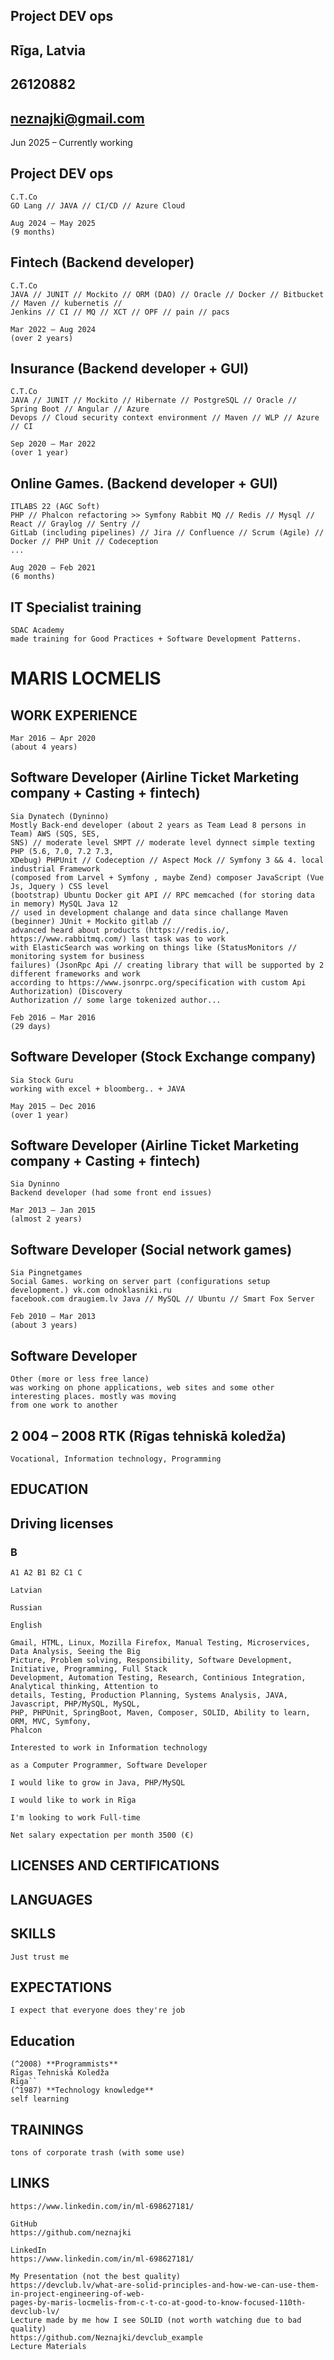 ## Project DEV ops

## Rīga, Latvia

## 26120882

## neznajki@gmail.com

Jun 2025 – Currently
working

## Project DEV ops

```
C.T.Co
GO Lang // JAVA // CI/CD // Azure Cloud
```
```
Aug 2024 – May 2025
(9 months)
```
## Fintech (Backend developer)

```
C.T.Co
JAVA // JUNIT // Mockito // ORM (DAO) // Oracle // Docker // Bitbucket // Maven // kubernetis //
Jenkins // CI // MQ // XCT // OPF // pain // pacs
```
```
Mar 2022 – Aug 2024
(over 2 years)
```
## Insurance (Backend developer + GUI)

```
C.T.Co
JAVA // JUNIT // Mockito // Hibernate // PostgreSQL // Oracle // Spring Boot // Angular // Azure
Devops // Cloud security context environment // Maven // WLP // Azure // CI
```
```
Sep 2020 – Mar 2022
(over 1 year)
```
## Online Games. (Backend developer + GUI)

```
ITLABS 22 (AGC Soft)
PHP // Phalcon refactoring >> Symfony Rabbit MQ // Redis // Mysql // React // Graylog // Sentry //
GitLab (including pipelines) // Jira // Confluence // Scrum (Agile) // Docker // PHP Unit // Codeception
...
```
```
Aug 2020 – Feb 2021
(6 months)
```
## IT Specialist training

```
SDAC Academy
made training for Good Practices + Software Development Patterns.
```
# MARIS LOCMELIS

## WORK EXPERIENCE


```
Mar 2016 – Apr 2020
(about 4 years)
```
## Software Developer (Airline Ticket Marketing company + Casting + fintech)

```
Sia Dynatech (Dyninno)
Mostly Back-end developer (about 2 years as Team Lead 8 persons in Team) AWS (SQS, SES,
SNS) // moderate level SMPT // moderate level dynnect simple texting PHP (5.6, 7.0, 7.2 7.3,
XDebug) PHPUnit // Codeception // Aspect Mock // Symfony 3 && 4. local industrial Framework
(composed from Larvel + Symfony , maybe Zend) composer JavaScript (Vue Js, Jquery ) CSS level
(bootstrap) Ubuntu Docker git API // RPC memcached (for storing data in memory) MySQL Java 12
// used in development chalange and data since challange Maven (beginner) JUnit + Mockito gitlab //
advanced heard about products (https://redis.io/, https://www.rabbitmq.com/) last task was to work
with ElasticSearch was working on things like (StatusMonitors // monitoring system for business
failures) (JsonRpc Api // creating library that will be supported by 2 different frameworks and work
according to https://www.jsonrpc.org/specification with custom Api Authorization) (Discovery
Authorization // some large tokenized author...
```
```
Feb 2016 – Mar 2016
(29 days)
```
## Software Developer (Stock Exchange company)

```
Sia Stock Guru
working with excel + bloomberg.. + JAVA
```
```
May 2015 – Dec 2016
(over 1 year)
```
## Software Developer (Airline Ticket Marketing company + Casting + fintech)

```
Sia Dyninno
Backend developer (had some front end issues)
```
```
Mar 2013 – Jan 2015
(almost 2 years)
```
## Software Developer (Social network games)

```
Sia Pingnetgames
Social Games. working on server part (configurations setup development.) vk.com odnoklasniki.ru
facebook.com draugiem.lv Java // MySQL // Ubuntu // Smart Fox Server
```
```
Feb 2010 – Mar 2013
(about 3 years)
```
## Software Developer

```
Other (more or less free lance)
was working on phone applications, web sites and some other interesting places. mostly was moving
from one work to another
```
## 2 004 – 2008 RTK (Rīgas tehniskā koledža)

```
Vocational, Information technology, Programming
```
## EDUCATION


## Driving licenses

### B

```
A1 A2 B1 B2 C1 C
```
```
Latvian
```
```
Russian
```
```
English
```
```
Gmail, HTML, Linux, Mozilla Firefox, Manual Testing, Microservices, Data Analysis, Seeing the Big
Picture, Problem solving, Responsibility, Software Development, Initiative, Programming, Full Stack
Development, Automation Testing, Research, Continious Integration, Analytical thinking, Attention to
details, Testing, Production Planning, Systems Analysis, JAVA, Javascript, PHP/MySQL, MySQL,
PHP, PHPUnit, SpringBoot, Maven, Composer, SOLID, Ability to learn, ORM, MVC, Symfony,
Phalcon
```
```
Interested to work in Information technology
```
```
as a Computer Programmer, Software Developer
```
```
I would like to grow in Java, PHP/MySQL
```
```
I would like to work in Rīga
```
```
I'm looking to work Full-time
```
```
Net salary expectation per month 3500 (€)
```
## LICENSES AND CERTIFICATIONS

## LANGUAGES

## SKILLS
```Just trust me```

## EXPECTATIONS
```I expect that everyone does they're job```

## Education
```
(^2008) **Programmists**
Rīgas Tehniskā Koledža
Rīga``
(^1987) **Technology knowledge**
self learning
```
## TRAININGS
```
tons of corporate trash (with some use)
```
## LINKS

```
https://www.linkedin.com/in/ml-698627181/
```
```
GitHub
https://github.com/neznajki
```
```
LinkedIn
https://www.linkedin.com/in/ml-698627181/
```
```
My Presentation (not the best quality)
https://devclub.lv/what-are-solid-principles-and-how-we-can-use-them-in-project-engineering-of-web-
pages-by-maris-locmelis-from-c-t-co-at-good-to-know-focused-110th-devclub-lv/
Lecture made by me how I see SOLID (not worth watching due to bad quality)
https://github.com/Neznajki/devclub_example
Lecture Materials
```
